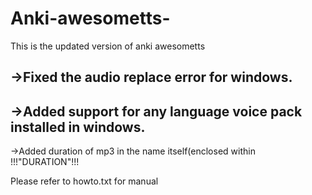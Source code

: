 # Anki-awesometts-
This is the updated version of anki awesometts 

->Fixed the audio replace error for windows.
-------------------------------------------------

->Added support for any language voice pack installed in windows.
----------------------------------------------------------------
->Added duration of mp3 in the name itself(enclosed within !!!"DURATION"!!!

Please refer to howto.txt for manual

